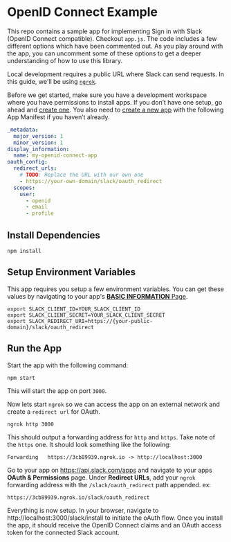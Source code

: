 # OpenID Connect Example

This repo contains a sample app for implementing Sign in with Slack (OpenID Connect compatible). Checkout `app.js`. The code includes a few different options which have been commented out. As you play around with the app, you can uncomment some of these options to get a deeper understanding of how to use this library.

Local development requires a public URL where Slack can send requests. In this guide, we'll be using [`ngrok`](https://ngrok.com/download). 

Before we get started, make sure you have a development workspace where you have permissions to install apps. If you don’t have one setup, go ahead and [create one](https://slack.com/create). You also need to [create a new app](https://api.slack.com/apps?new_app=1) with the following App Manifest if you haven’t already.

```yaml
_metadata:
  major_version: 1
  minor_version: 1
display_information:
  name: my-openid-connect-app
oauth_config:
  redirect_urls:
    # TODO: Replace the URL with our own one
    - https://your-own-domain/slack/oauth_redirect
  scopes:
    user:
      - openid
      - email
      - profile
```

## Install Dependencies

```
npm install
```

## Setup Environment Variables

This app requires you setup a few environment variables. You can get these values by navigating to your app's [**BASIC INFORMATION** Page](https://api.slack.com/apps).

```
export SLACK_CLIENT_ID=YOUR_SLACK_CLIENT_ID
export SLACK_CLIENT_SECRET=YOUR_SLACK_CLIENT_SECRET
export SLACK_REDIRECT_URI=https://{your-public-domain}/slack/oauth_redirect
```

## Run the App

Start the app with the following command:

```
npm start
```

This will start the app on port `3000`.

Now lets start `ngrok` so we can access the app on an external network and create a `redirect url` for OAuth. 

```
ngrok http 3000
```

This should output a forwarding address for `http` and `https`. Take note of the `https` one. It should look something like the following:

```
Forwarding   https://3cb89939.ngrok.io -> http://localhost:3000
```

Go to your app on https://api.slack.com/apps and navigate to your apps **OAuth & Permissions** page. Under **Redirect URLs**, add your `ngrok` forwarding address with the `/slack/oauth_redirect` path appended. ex:

```
https://3cb89939.ngrok.io/slack/oauth_redirect
```

Everything is now setup. In your browser, navigate to http://localhost:3000/slack/install to initiate the oAuth flow. Once you install the app, it should receive the OpenID Connect claims and an OAuth access token for the connected Slack account.
